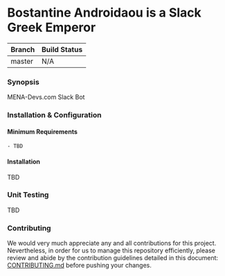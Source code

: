# Bostantine Androidaou is a Slack Greek Emperor

| Branch | Build Status |
| ------ | ----- |
| master |  N/A  |

### Synopsis

MENA-Devs.com Slack Bot

### Installation & Configuration

#### Minimum Requirements

```
- TBD
```

#### Installation

TBD

### Unit Testing

TBD

### Contributing

We would very much appreciate any and all contributions for this project. Nevertheless, in order for us to manage this repository efficiently, please review and abide by the contribution guidelines detailed in this document: [CONTRIBUTING.md](https://github.com/mena-devs/slack_data_collector/blob/master/CONTRIBUTING.md) before pushing your changes.
